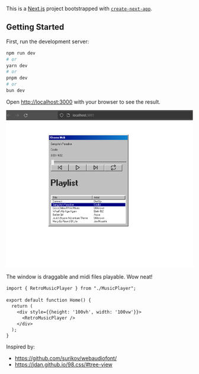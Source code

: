 This is a [Next.js](https://nextjs.org) project bootstrapped with [`create-next-app`](https://nextjs.org/docs/app/api-reference/cli/create-next-app).

## Getting Started

First, run the development server:

```bash
npm run dev
# or
yarn dev
# or
pnpm dev
# or
bun dev
```

Open [http://localhost:3000](http://localhost:3000) with your browser to see the result.

![Example Screenshot](./public/2024-10-02_18-27.png)

The window is draggable and midi files playable. Wow neat!

```tsx
import { RetroMusicPlayer } from "./MusicPlayer";

export default function Home() {
  return (
    <div style={{height: '100vh', width: '100vw'}}>
      <RetroMusicPlayer />
    </div>
  );
}
```


Inspired by:

- https://github.com/surikov/webaudiofont/ 
- https://jdan.github.io/98.css/#tree-view